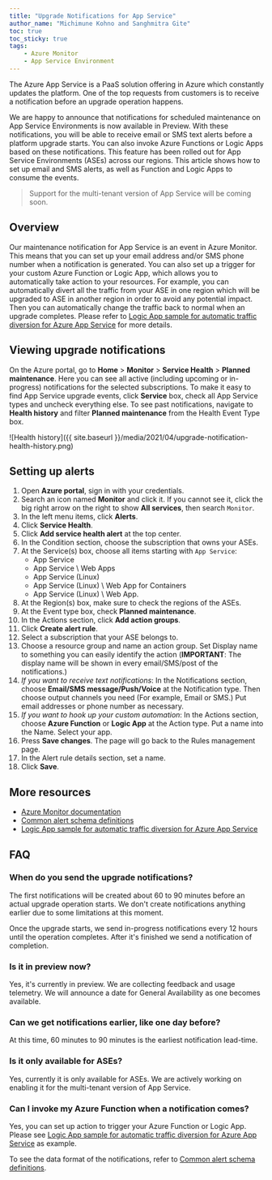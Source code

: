 ```yaml
---
title: "Upgrade Notifications for App Service"
author_name: "Michimune Kohno and Sanghmitra Gite"
toc: true
toc_sticky: true
tags:
    - Azure Monitor
    - App Service Environment
---
```



The Azure App Service is a PaaS solution offering in Azure which constantly updates the platform. One of the top requests from customers is to receive a notification before an upgrade operation happens. 

We are happy to announce that notifications for scheduled maintenance on App Service Environments is now available in Preview. With these notifications, you will be able to receive email or SMS text alerts before a platform upgrade starts. You can also invoke Azure Functions or Logic Apps based on these notifications. This feature has been rolled out for App Service Environments (ASEs) across our regions. This article shows how to set up email and SMS alerts, as well as Function and Logic Apps to consume the events.

> Support for the multi-tenant version of App Service will be coming soon.

## Overview

Our maintenance notification for App Service is an event in Azure Monitor. This means that you can set up your email address and/or SMS phone number when a notification is generated. You can also set up a trigger for your custom Azure Function or Logic App, which allows you to automatically take action to your resources. For example, you can automatically divert all the traffic from your ASE in one region which will be upgraded to ASE in another region in order to avoid any potential impact. Then you can automatically change the traffic back to normal when an upgrade completes. Please refer to [Logic App sample for automatic traffic diversion for Azure App Service](https://github.com/Azure-Samples/azure-logic-app-traffic-update-samples) for more details.

## Viewing upgrade notifications

On the Azure portal, go to **Home** > **Monitor** > **Service Health** > **Planned maintenance**. Here you can see all active (including upcoming or in-progress) notifications for the selected subscriptions. To make it easy to find App Service upgrade events, click **Service** box, check all App Service types and uncheck everything else. To see past notifications, navigate to **Health history** and filter **Planned maintenance** from the Health Event Type box.

![Health history]({{ site.baseurl }}/media/2021/04/upgrade-notification-health-history.png)

## Setting up alerts

1. Open **Azure portal**, sign in with your credentials.
2. Search an icon named **Monitor** and click it. If you cannot see it, click the big right arrow on the right to show **All services**, then search `Monitor`.
3. In the left menu items, click **Alerts**.
4. Click **Service Health**.
5. Click **Add service health alert** at the top center.
6. In the Condition section, choose the subscription that owns your ASEs.
7. At the Service(s) box, choose all items starting with `App Service`:
   * App Service
   * App Service \ Web Apps
   * App Service (Linux)
   * App Service (Linux) \ Web App for Containers
   * App Service (Linux) \ Web App.
8. At the Region(s) box, make sure to check the regions of the ASEs.
9. At the Event type box, check **Planned maintenance**.
10. In the Actions section, click **Add action groups**.
11. Click **Create alert rule**.
12. Select a subscription that your ASE belongs to.
13. Choose a resource group and name an action group. Set Display name to something you can easily identify the action (**IMPORTANT**: The display name will be shown in every email/SMS/post of the notifications.)
14. *If you want to receive text notifications*: In the Notifications section, choose **Email/SMS message/Push/Voice** at the Notification type. Then choose output channels you need (For example, Email or SMS.) Put email addresses or phone number as necessary.
15. *If you want to hook up your custom automation*: In the Actions section, choose **Azure Function** or **Logic App** at the Action type. Put a name into the Name. Select your app.
16. Press **Save changes**. The page will go back to the Rules management page.
17. In the Alert rule details section, set a name.
18. Click **Save**.

## More resources

* [Azure Monitor documentation](https://docs.microsoft.com/azure/azure-monitor/)
* [Common alert schema definitions](https://docs.microsoft.com/en-us/azure/azure-monitor/alerts/alerts-common-schema-definitions#:~:text=Essentials%20%20%20%20Field%20%20%20,the%20alert%20...%20%209%20more%20rows%20)
* [Logic App sample for automatic traffic diversion for Azure App Service](https://github.com/Azure-Samples/azure-logic-app-traffic-update-samples)

## FAQ

### When do you send the upgrade notifications?

The first notifications will be created about 60 to 90 minutes before an actual upgrade operation starts. We don't create notifications anything earlier due to some limitations at this moment.

Once the upgrade starts, we send in-progress notifications every 12 hours until the operation completes. After it's finished we send a notification of completion.

### Is it in preview now?

Yes, it's currently in preview. We are collecting feedback and usage telemetry. We will announce a date for General Availability as one becomes available.

### Can we get notifications earlier, like one day before?

At this time,  60 minutes to 90 minutes is the earliest notification lead-time.

### Is it only available for ASEs?

Yes, currently it is only available for ASEs. We are actively working on enabling it for the multi-tenant version of App Service.

### Can I invoke my Azure Function when a notification comes?

Yes, you can set up action to trigger your Azure Function or Logic App. Please see [Logic App sample for automatic traffic diversion for Azure App Service](https://github.com/Azure-Samples/azure-logic-app-traffic-update-samples) as example.

To see the data format of the notifications, refer to [Common alert schema definitions](https://docs.microsoft.com/en-us/azure/azure-monitor/alerts/alerts-common-schema-definitions#:~:text=Essentials%20%20%20%20Field%20%20%20,the%20alert%20...%20%209%20more%20rows%20).
